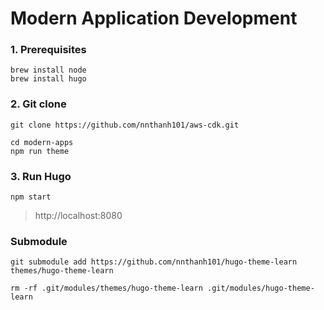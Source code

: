 # Modern Application Development

### 1. Prerequisites

```
brew install node
brew install hugo
```

### 2. Git clone

```
git clone https://github.com/nnthanh101/aws-cdk.git

cd modern-apps
npm run theme
```

### 3. Run Hugo

```
npm start
```

> http://localhost:8080

### Submodule

```
git submodule add https://github.com/nnthanh101/hugo-theme-learn themes/hugo-theme-learn

rm -rf .git/modules/themes/hugo-theme-learn .git/modules/hugo-theme-learn
```